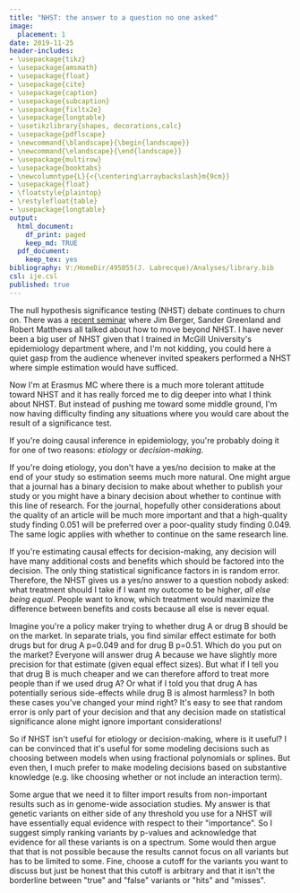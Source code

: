 ```yaml
---
title: "NHST: the answer to a question no one asked"
image:
  placement: 1
date: 2019-11-25
header-includes:
- \usepackage{tikz}
- \usepackage{amsmath}
- \usepackage{float}
- \usepackage{cite}
- \usepackage{caption}
- \usepackage{subcaption}
- \usepackage{fixltx2e}
- \usepackage{longtable}
- \usetikzlibrary{shapes, decorations,calc}
- \usepackage{pdflscape}
- \newcommand{\blandscape}{\begin{landscape}}
- \newcommand{\elandscape}{\end{landscape}}
- \usepackage{multirow}
- \usepackage{booktabs}
- \newcolumntype{L}{<{\centering\arraybackslash}m{9cm}}
- \usepackage{float}
- \floatstyle{plaintop}
- \restylefloat{table}
- \usepackage{longtable}
output:
  html_document:
    df_print: paged
    keep_md: TRUE
  pdf_document:
    keep_tex: yes
bibliography: V:/HomeDir/495055(J. Labrecque)/Analyses/library.bib
csl: ije.csl
published: true
---
```


The null hypothesis significance testing (NHST) debate continues to churn on. There was a [recent seminar](https://www.niss.org/news/digging-deeper-radical-reasoned-p-value-alternatives-offered-experts-niss-webinar) where Jim Berger, Sander Greenland and Robert Matthews all talked about how to move beyond NHST. I have never been a big user of NHST given that I trained in McGill University's epidemiology department where, and I'm not kidding, you could here a quiet gasp from the audience whenever invited speakers performed a NHST where simple estimation would have sufficed.

Now I'm at Erasmus MC where there is a much more tolerant attitude toward NHST and it has really forced me to dig deeper into what I think about NHST. But instead of pushing me toward some middle ground, I'm now having difficulty finding any situations where you would care about the result of a significance test.

If you're doing causal inference in epidemiology, you're probably doing it for one of two reasons: *etiology* or *decision-making*. 

If you're doing etiology, you don't have a yes/no decision to make at the end of your study so estimation seems much more natural. One might argue that a journal has a binary decision to make about whether to publish your study or you might have a binary decision about whether to continue with this line of research. For the journal, hopefully other considerations about the quality of an article will be much more important and that a high-quality study finding 0.051 will be preferred over a poor-quality study finding 0.049. The same logic applies with whether to continue on the same research line.

If you're estimating causal effects for decision-making, any decision will have many additional costs and benefits which should be factored into the decision. The only thing statistical significance factors in is random error. Therefore, the NHST gives us a yes/no answer to a question nobody asked: what treatment should I take if I want my outcome to be higher, _all else being equal_. People want to know, which treatment would maximize the difference between benefits and costs because all else is never equal.

Imagine you're a policy maker trying to whether drug A or drug B should be on the market. In separate trials, you find similar effect estimate for both drugs but for drug A p=0.049 and for drug B p=0.51. Which do you put on the market? Everyone will answer drug A because we have slightly more precision for that estimate (given equal effect sizes). But what if I tell you that drug B is much cheaper and we can therefore afford to treat more people than if we used drug A? Or what if I told you that drug A has potentially serious side-effects while drug B is almost harmless? In both these cases you've changed your mind right? It's easy to see that random error is only part of your decision and that any decision made on statistical significance alone might ignore important considerations!

So if NHST isn't useful for etiology or decision-making, where is it useful? I can be convinced that it's useful for some modeling decisions such as choosing between models when using fractional polynomials or splines. But even then, I much prefer to make modeling decisions based on substantive knowledge (e.g. like choosing whether or not include an interaction term). 

Some argue that we need it to filter import results from non-important results such as in genome-wide association studies. My answer is that genetic variants on either side of any threshold you use for a NHST will have essentially equal evidence with respect to their "importance". So I suggest simply ranking variants by p-values and acknowledge that evidence for all these variants is on a spectrum. Some would then argue that that is not possible because the results cannot focus on all variants but has to be limited to some. Fine, choose a cutoff for the variants you want to discuss but just be honest that this cutoff is arbitrary and that it isn't the borderline between "true" and "false" variants or "hits" and "misses".




